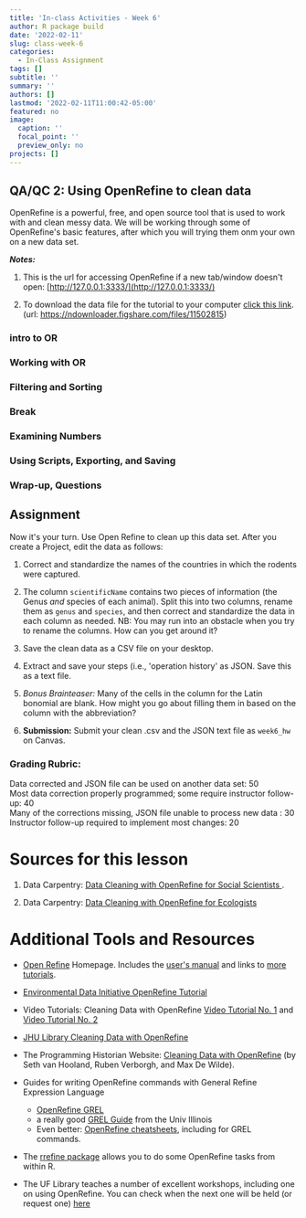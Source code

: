 ```yaml
---
title: 'In-class Activities - Week 6'
author: R package build
date: '2022-02-11'
slug: class-week-6
categories:
  - In-Class Assignment
tags: []
subtitle: ''
summary: ''
authors: []
lastmod: '2022-02-11T11:00:42-05:00'
featured: no
image:
  caption: ''
  focal_point: ''
  preview_only: no
projects: []
---
```


## QA/QC 2: Using OpenRefine to clean data

OpenRefine is a powerful, free, and open source tool that is used to work with and clean messy data.  We will be working through some of OpenRefine's basic features, after which you will trying them onm your own on a new data set.

**_Notes:_**

1. This is the url for accessing OpenRefine if a new tab/window doesn't open: [http://127.0.0.1:3333/](http://127.0.0.1:3333/)

2. To download the data file for the tutorial to your computer [click this link](https://ndownloader.figshare.com/files/11502815). (url: https://ndownloader.figshare.com/files/11502815)



### **intro to OR**

### **Working with OR**

### **Filtering and Sorting**
     
### Break

### **Examining Numbers**

### **Using Scripts, Exporting, and Saving**

### **Wrap-up, Questions**  

## **Assignment**

Now it's your turn. Use Open Refine to clean up this data set. After you create a Project, edit the data as follows:

1. Correct and standardize the names of the countries in which the rodents were captured. 

2. The column `scientificName` contains two pieces of information (the Genus _and_ species of each animal). Split this into two columns, rename them as `genus` and `species`, and then correct and standardize the data in each column as needed. NB: You may run into an obstacle when you try to rename the columns. How can you get around it?

3. Save the clean data as a CSV file on your desktop.

4. Extract and save your steps (i.e., 'operation history' as JSON. Save this as a text file. 

5. _Bonus Brainteaser:_ Many of the cells in the column for the Latin bonomial are blank. How might you go about filling them in based on the column with the abbreviation?

6. **Submission:** Submit your clean .csv and the JSON text file as `week6_hw` on Canvas.  

### Grading Rubric: 

Data corrected and JSON file can be used on another data set: 50  
Most data correction properly programmed; some require instructor follow-up: 40  
Many of the corrections missing, JSON file unable to process new data : 30  
Instructor follow-up required to implement most changes: 20  

# Sources for this lesson 

1. Data Carpentry: [Data Cleaning with OpenRefine for Social Scientists	](https://datacarpentry.org/openrefine-socialsci/). 

<!-- Peter Smyth, Geoff LaFlair, Lachlan Deer, Tracy Teal, Karen Word, François Michonneau, & Erin Becker. (2018, May 20). datacarpentry/openrefine-socialsci: OpenRefine Social Sciences Release, May 2018 (v3). Zenodo. https://doi.org/10.5281/zenodo.1250074 -->
<!-- 2. The repository with the data and metadata used in the lesson:  [SAFI_Survey](https://figshare.com/articles/dataset/SAFI_Survey_Results/6262019) -->

2. Data Carpentry: [Data Cleaning with OpenRefine for Ecologists](https://datacarpentry.org/OpenRefine-ecology-lesson/04-scripts/index.html)


# Additional Tools and Resources

*  [Open Refine](https://openrefine.org/) Homepage. Includes the [user's manual](https://docs.openrefine.org/) and links to [more tutorials](https://openrefine.org/documentation.html).

*  [Environmental Data Initiative OpenRefine Tutorial](https://environmentaldatainitiative.org/webinars-events/previous-edi-events/how-to-clean-and-format-data-using-r-packages-datamaid-dplyr-openrefine-excel/)

* Video Tutorials: Cleaning Data with OpenRefine [Video Tutorial No. 1](https://www.youtube.com/watch?v=nORS7STbLyk) and [Video Tutorial No. 2](https://www.youtube.com/watch?v=xZlz4ISgNBc)

*  [JHU Library Cleaning Data with OpenRefine](https://libjohn.github.io/openrefine/index.html)

* The Programming Historian Website: [Cleaning Data with OpenRefine](https://doi.org/10.46430/phen0023) (by Seth van Hooland, Ruben Verborgh, and Max De Wilde).

* Guides for writing OpenRefine commands with General Refine Expression Language
    
    * [OpenRefine GREL](https://docs.openrefine.org/manual/expressions/#grel-general-refine-expression-language)
    * a really good [GREL Guide](https://guides.library.illinois.edu/openrefine/grel) from the Univ Illinois
    * Even better: [OpenRefine cheatsheets](https://code4libtoronto.github.io/2018-10-12-access/GoogleRefineCheatSheets.pdf), including for GREL commands.

*  The [rrefine package](https://cran.r-project.org/web/packages/rrefine/vignettes/rrefine-vignette.html) allows you to do some OpenRefine tasks from within R. 

* The UF Library teaches a number of excellent workshops, including one on using OpenRefine. You can check when the next one will be held (or request one) [here](https://ufl.libcal.com/calendar/workshops/?cid=11693&t=d&d=0000-00-00&cal=11693,5125,8858&inc=0)

